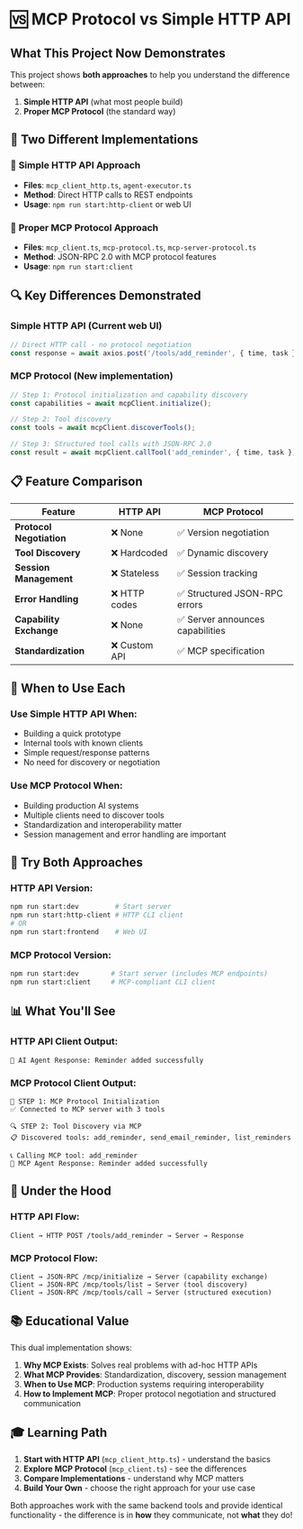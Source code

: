 # 🆚 MCP Protocol vs Simple HTTP API

## What This Project Now Demonstrates

This project shows **both approaches** to help you understand the difference between:

1. **Simple HTTP API** (what most people build)
2. **Proper MCP Protocol** (the standard way)

## 📡 **Two Different Implementations**

### 🔄 **Simple HTTP API Approach**
- **Files**: `mcp_client_http.ts`, `agent-executor.ts`
- **Method**: Direct HTTP calls to REST endpoints
- **Usage**: `npm run start:http-client` or web UI

### 🔌 **Proper MCP Protocol Approach**  
- **Files**: `mcp_client.ts`, `mcp-protocol.ts`, `mcp-server-protocol.ts`
- **Method**: JSON-RPC 2.0 with MCP protocol features
- **Usage**: `npm run start:client`

## 🔍 **Key Differences Demonstrated**

### **Simple HTTP API (Current web UI)**
```typescript
// Direct HTTP call - no protocol negotiation
const response = await axios.post('/tools/add_reminder', { time, task });
```

### **MCP Protocol (New implementation)**
```typescript
// Step 1: Protocol initialization and capability discovery
const capabilities = await mcpClient.initialize();

// Step 2: Tool discovery
const tools = await mcpClient.discoverTools();

// Step 3: Structured tool calls with JSON-RPC 2.0
const result = await mcpClient.callTool('add_reminder', { time, task });
```

## 📋 **Feature Comparison**

| Feature | HTTP API | MCP Protocol |
|---------|----------|--------------|
| **Protocol Negotiation** | ❌ None | ✅ Version negotiation |
| **Tool Discovery** | ❌ Hardcoded | ✅ Dynamic discovery |
| **Session Management** | ❌ Stateless | ✅ Session tracking |
| **Error Handling** | ❌ HTTP codes | ✅ Structured JSON-RPC errors |
| **Capability Exchange** | ❌ None | ✅ Server announces capabilities |
| **Standardization** | ❌ Custom API | ✅ MCP specification |

## 🎯 **When to Use Each**

### **Use Simple HTTP API When:**
- Building a quick prototype
- Internal tools with known clients
- Simple request/response patterns
- No need for discovery or negotiation

### **Use MCP Protocol When:**
- Building production AI systems
- Multiple clients need to discover tools
- Standardization and interoperability matter
- Session management and error handling are important

## 🚀 **Try Both Approaches**

### **HTTP API Version:**
```bash
npm run start:dev         # Start server
npm run start:http-client # HTTP CLI client
# OR
npm run start:frontend    # Web UI
```

### **MCP Protocol Version:**
```bash
npm run start:dev        # Start server (includes MCP endpoints)
npm run start:client     # MCP-compliant CLI client
```

## 📊 **What You'll See**

### **HTTP API Client Output:**
```
🤖 AI Agent Response: Reminder added successfully
```

### **MCP Protocol Client Output:**
```
🔌 STEP 1: MCP Protocol Initialization
✅ Connected to MCP server with 3 tools

🔍 STEP 2: Tool Discovery via MCP  
📋 Discovered tools: add_reminder, send_email_reminder, list_reminders

📞 Calling MCP tool: add_reminder
🤖 MCP Agent Response: Reminder added successfully
```

## 🔧 **Under the Hood**

### **HTTP API Flow:**
```
Client → HTTP POST /tools/add_reminder → Server → Response
```

### **MCP Protocol Flow:**
```
Client → JSON-RPC /mcp/initialize → Server (capability exchange)
Client → JSON-RPC /mcp/tools/list → Server (tool discovery)  
Client → JSON-RPC /mcp/tools/call → Server (structured execution)
```

## 📚 **Educational Value**

This dual implementation shows:

1. **Why MCP Exists**: Solves real problems with ad-hoc HTTP APIs
2. **What MCP Provides**: Standardization, discovery, session management
3. **When to Use MCP**: Production systems requiring interoperability
4. **How to Implement MCP**: Proper protocol negotiation and structured communication

## 🎓 **Learning Path**

1. **Start with HTTP API** (`mcp_client_http.ts`) - understand the basics
2. **Explore MCP Protocol** (`mcp_client.ts`) - see the differences  
3. **Compare Implementations** - understand why MCP matters
4. **Build Your Own** - choose the right approach for your use case

Both approaches work with the same backend tools and provide identical functionality - the difference is in **how** they communicate, not **what** they do!
